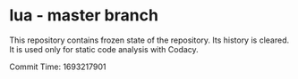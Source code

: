 # lua - master branch

This repository contains frozen state of the repository.
Its history is cleared. It is used only for static code
analysis with Codacy.

Commit Time: 1693217901